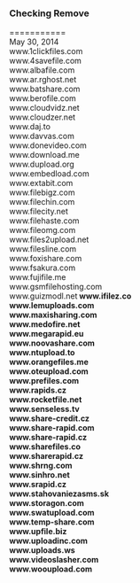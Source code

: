 <h3>Checking Remove</h3>
===========<br>
May 30, 2014<br>
www.1clickfiles.com<br>
www.4savefile.com<br>
www.albafile.com<br>
www.ar.rghost.net<br>
www.batshare.com<br>
www.berofile.com<br>
www.cloudvidz.net<br>
www.cloudzer.net<br>
www.daj.to<br>
www.davvas.com<br>
www.donevideo.com<br>
www.download.me<br>
www.dupload.org<br>
www.embedload.com<br>
www.extabit.com<br>
www.filebigz.com<br>
www.filechin.com<br>
www.filecity.net<br>
www.filehaste.com<br>
www.fileomg.com<br>
www.files2upload.net<br>
www.filesline.com<br>
www.foxishare.com<br>
www.fsakura.com<br>
www.fujifile.me<br>
www.gsmfilehosting.com<br>
www.guizmodl.net<b>
www.ifilez.co<br>
www.lemuploads.com<br>
www.maxisharing.com<br>
www.medofire.net<br>
www.megarapid.eu<br>
www.noovashare.com<br>
www.ntupload.to<br>
www.orangefiles.me<br>
www.oteupload.com<br>
www.prefiles.com<br>
www.rapids.cz<br>
www.rocketfile.net<br>
www.senseless.tv<br>
www.share-credit.cz<br>
www.share-rapid.com<br>
www.share-rapid.cz<br>
www.sharefiles.co<br>
www.sharerapid.cz<br>
www.shrng.com<br>
www.sinhro.net<br>
www.srapid.cz<br>
www.stahovaniezasms.sk<br>
www.storagon.com<br>
www.swatupload.com<br>
www.temp-share.com<br>
www.upfile.biz<br>
www.uploadinc.com<br>
www.uploads.ws<br>
www.videoslasher.com<br>
www.wooupload.com<br>
